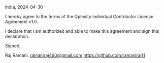 India, 2024-04-30

I hereby agree to the terms of the Qplexity Individual Contributor License
Agreement v1.0.

I declare that I am authorized and able to make this agreement and sign this
declaration.

Signed,

Raj Ramani. ramaniraj490@gmail.com https://github.com/ramaniraj11
